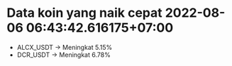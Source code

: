 # Data koin yang naik cepat 2022-08-06 06:43:42.616175+07:00

* ALCX_USDT -> Meningkat 5.15%
* DCR_USDT -> Meningkat 6.78%

